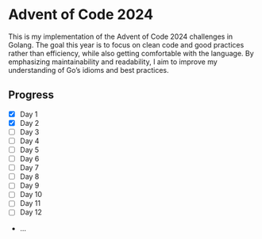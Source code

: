 # Advent of Code 2024

This is my implementation of the Advent of Code 2024 challenges in Golang. The goal this year is to focus on clean code and good practices rather than efficiency, while also getting comfortable with the language. By emphasizing maintainability and readability, I aim to improve my understanding of Go’s idioms and best practices.

## Progress

- [x] Day 1
- [x] Day 2
- [ ] Day 3
- [ ] Day 4
- [ ] Day 5
- [ ] Day 6
- [ ] Day 7
- [ ] Day 8
- [ ] Day 9
- [ ] Day 10
- [ ] Day 11
- [ ] Day 12
- ...
